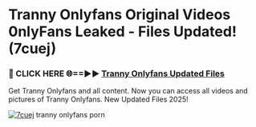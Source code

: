 # Tranny Onlyfans Original Videos 0nlyFans Leaked - Files Updated! (7cuej)

<h3>🔴 CLICK HERE 🌐==►► <a href="https://hetstrat.blog/NMqPAm" rel="nofollow">Tranny Onlyfans Updated Files</a></h3>

Get Tranny Onlyfans and all content. Now you can access all videos and pictures of Tranny Onlyfans. New Updated Files 2025!

[![7cuej](https://i.imgur.com/K7sEzmb.gif)](https://hetstrat.blog/NMqPAm)
tranny onlyfans porn